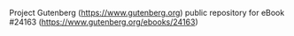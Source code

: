 Project Gutenberg (https://www.gutenberg.org) public repository for eBook #24163 (https://www.gutenberg.org/ebooks/24163)

